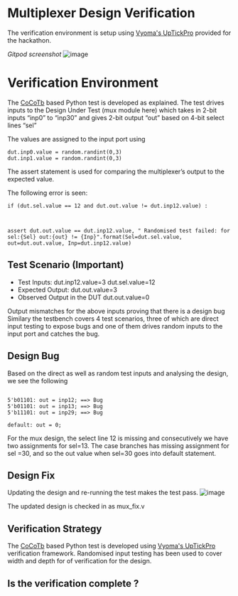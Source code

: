 # Multiplexer Design Verification

The verification environment is setup using [Vyoma's UpTickPro](https://vyomasystems.com) provided for the hackathon.

*Gitpod screenshot*
 ![image](https://user-images.githubusercontent.com/40855496/182069054-7d984567-91ed-48c2-a0a3-050540d6921b.png)

# Verification Environment

The [CoCoTb](https://www.cocotb.org/) based Python test is developed as explained. The test drives inputs to the Design Under Test (mux module here) which takes in 2-bit inputs “inp0” to “inp30” and gives 2-bit output “out” based on 4-bit select lines “sel”

The values are assigned to the input port using 
```
dut.inp0.value = random.randint(0,3)
dut.inp1.value = random.randint(0,3)
```

The assert statement is used for comparing the multiplexer’s output to the expected value.

The following error is seen:
```
if (dut.sel.value == 12 and dut.out.value != dut.inp12.value) :



assert dut.out.value == dut.inp12.value, " Randomised test failed: for sel:{Sel} out:{out} != {Inp}".format(Sel=dut.sel.value, out=dut.out.value, Inp=dut.inp12.value)

```
## Test Scenario **(Important)**
- Test Inputs: dut.inp12.value=3 dut.sel.value=12
- Expected Output: dut.out.value=3
- Observed Output in the DUT dut.out.value=0

Output mismatches for the above inputs proving that there is a design bug
Similary the testbench covers 4 test scenarios, three of which are direct input testing to expose bugs and one of them drives random inputs to the input port and catches the bug.

## Design Bug
Based on the direct as well as random test inputs and analysing the design, we see the following

```
 
5'b01101: out = inp12; ==> Bug
5'b01101: out = inp13; ==> Bug
5'b11101: out = inp29; ==> Bug

default: out = 0;

```
For the mux design, the select line 12 is missing and consecutively we have two assignments for sel=13. The case branches has missing assignment for sel =30, and so the out value when sel=30 goes into default statement.

## Design Fix
Updating the design and re-running the test makes the test pass.
![image](https://user-images.githubusercontent.com/40855496/182068866-dd8889ec-e8e4-43ca-9d8f-5cac8f9fbf59.png)


The updated design is checked in as mux_fix.v

## Verification Strategy
The [CoCoTb](https://www.cocotb.org/) based Python test is developed using [Vyoma's UpTickPro](https://vyomasystems.com) verification framework.
Randomised input testing has been used to cover width and depth for of verification for the design.

## Is the verification complete ?

